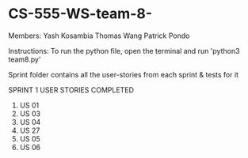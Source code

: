 # CS-555-WS-team-8-
Members:
Yash Kosambia
Thomas Wang
Patrick Pondo

Instructions:
To run the python file, open the terminal and run 'python3 team8.py'

Sprint folder contains all the user-stories from each sprint & tests for it


SPRINT 1 
USER STORIES COMPLETED 

1. US 01
2. US 03
3. US 04
4. US 27
5. US 05
6. US 06
